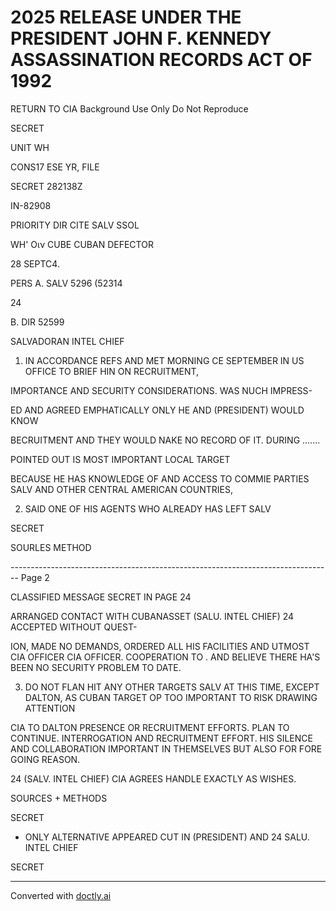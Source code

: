 # 2025 RELEASE UNDER THE PRESIDENT JOHN F. KENNEDY ASSASSINATION RECORDS ACT OF 1992

RETURN TO CIA
Background Use Only
Do Not Reproduce

SECRET

UNIT WH

CONS17 ESE YR, FILE

SECRET 282138Z

IN-82908

PRIORITY DIR CITE SALV SSOL

WH' Οιν CUBE CUBAN DEFECTOR

28 SEPTC4.

PERS A. SALV 5296 (52314

24

B. DIR 52599

SALVADORAN
INTEL CHIEF

1. IN ACCORDANCE REFS AND MET MORNING
   CE SEPTEMBER IN US OFFICE TO BRIEF HIN ON RECRUITMENT,

IMPORTANCE AND SECURITY CONSIDERATIONS. WAS NUCH IMPRESS-

ED AND AGREED EMPHATICALLY ONLY HE AND (PRESIDENT) WOULD KNOW

BECRUITMENT AND THEY WOULD NAKE NO RECORD OF IT. DURING .......

POINTED OUT IS MOST IMPORTANT LOCAL TARGET

BECAUSE HE HAS KNOWLEDGE OF AND ACCESS TO COMMIE PARTIES SALV AND
OTHER CENTRAL AMERICAN COUNTRIES,

2. SAID ONE OF HIS AGENTS WHO ALREADY HAS LEFT SALV

SECRET

SOURLES METHOD


-------------------------------------------------------------------------------- Page 2

CLASSIFIED MESSAGE                                             SECRET                         IN  PAGE 24

ARRANGED CONTACT WITH CUBANASSET (SALU. INTEL CHIEF) 24 ACCEPTED WITHOUT QUEST-

ION, MADE NO DEMANDS, ORDERED ALL HIS FACILITIES AND UTMOST CIA OFFICER CIA OFFICER.
COOPERATION TO . AND BELIEVE THERE HA'S BEEN NO
SECURITY PROBLEM TO DATE.

3. DO NOT FLAN HIT ANY OTHER TARGETS SALV AT THIS TIME, EXCEPT DALTON, AS CUBAN TARGET OP TOO IMPORTANT TO RISK DRAWING ATTENTION

CIA TO DALTON PRESENCE OR RECRUITMENT EFFORTS. PLAN TO CONTINUE.
INTERROGATION AND RECRUITMENT EFFORT. HIS SILENCE AND
COLLABORATION IMPORTANT IN THEMSELVES BUT ALSO FOR FORE GOING REASON.

24 (SALV. INTEL CHIEF) CIA AGREES HANDLE EXACTLY AS WISHES.





SOURCES + METHODS

SECRET

* ONLY ALTERNATIVE APPEARED CUT IN (PRESIDENT) AND 24 SALU. INTEL CHIEF

SECRET


---
Converted with [doctly.ai](https://doctly.ai)